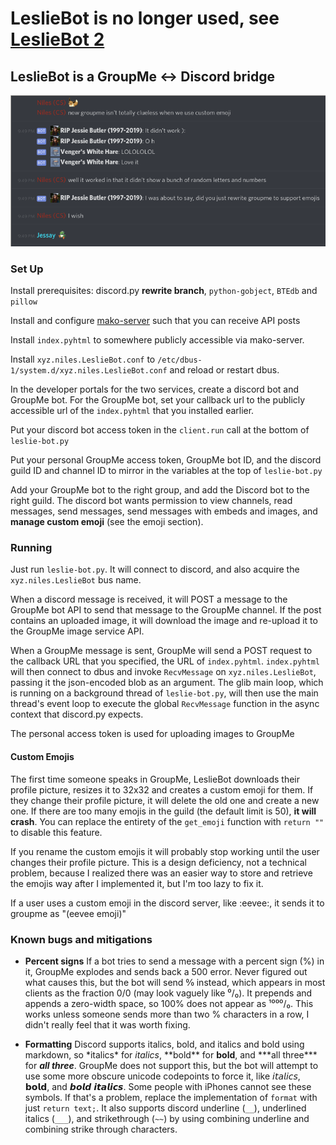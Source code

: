# LeslieBot is no longer used, see [LeslieBot 2](https://github.com/nilesr/LeslieBot2)

## LeslieBot is a GroupMe ↔ Discord bridge

![](ss.png)

### Set Up

Install prerequisites: discord.py **rewrite branch**, `python-gobject`, `BTEdb` and `pillow`

Install and configure [mako-server](https://github.com/nilesr/mako-server) such that you can receive API posts

Install `index.pyhtml` to somewhere publicly accessible via mako-server.

Install `xyz.niles.LeslieBot.conf` to `/etc/dbus-1/system.d/xyz.niles.LeslieBot.conf` and reload or restart dbus.

In the developer portals for the two services, create a discord bot and GroupMe bot. For the GroupMe bot, set your callback url to the publicly accessible url of the `index.pyhtml` that you installed earlier.

Put your discord bot access token in the `client.run` call at the bottom of `leslie-bot.py`

Put your personal GroupMe access token, GroupMe bot ID, and the discord guild ID and channel ID to mirror in the variables at the top of `leslie-bot.py`

Add your GroupMe bot to the right group, and add the Discord bot to the right guild. The discord bot wants permission to view channels, read messages, send messages, send messages with embeds and images, and **manage custom emoji** (see the emoji section).

### Running

Just run `leslie-bot.py`. It will connect to discord, and also acquire the `xyz.niles.LeslieBot` bus name.

When a discord message is received, it will POST a message to the GroupMe bot API to send that message to the GroupMe channel. If the post contains an uploaded image, it will download the image and re-upload it to the GroupMe image service API.

When a GroupMe message is sent, GroupMe will send a POST request to the callback URL that you specified, the URL of `index.pyhtml`. `index.pyhtml` will then connect to dbus and invoke `RecvMessage` on `xyz.niles.LeslieBot`, passing it the json-encoded blob as an argument. The glib main loop, which is running on a background thread of `leslie-bot.py`, will then use the main thread's event loop to execute the global `RecvMessage` function in the async context that discord.py expects.

The personal access token is used for uploading images to GroupMe

#### Custom Emojis

The first time someone speaks in GroupMe, LeslieBot downloads their profile picture, resizes it to 32x32 and creates a custom emoji for them. If they change their profile picture, it will delete the old one and create a new one. If there are too many emojis in the guild (the default limit is 50), **it will crash**. You can replace the entirety of the `get_emoji` function with `return ""` to disable this feature. 

If you rename the custom emojis it will probably stop working until the user changes their profile picture. This is a design deficiency, not a technical problem, because I realized there was an easier way to store and retrieve the emojis way after I implemented it, but I'm too lazy to fix it.

If a user uses a custom emoji in the discord server, like :eevee:, it sends it to groupme as "(eevee emoji)"

### Known bugs and mitigations

- **Percent signs** If a bot tries to send a message with a percent sign (%) in it, GroupMe explodes and sends back a 500 error. Never figured out what causes this, but the bot will send 0⁄0 instead, which appears in most clients as the fraction 0/0 (may look vaguely like ⁰/₀). It prepends and appends a zero-width space, so 100% does not appear as ¹⁰⁰⁰/₀. This works unless someone sends more than two % characters in a row, I didn't really feel that it was worth fixing.

- **Formatting** Discord supports italics, bold, and italics and bold using markdown, so \*italics\* for *italics*, \*\*bold\*\* for **bold**, and \*\*\*all three\*\*\* for ***all three***. GroupMe does not support this, but the bot will attempt to use some more obscure unicode codepoints to force it, like 𝘪𝘵𝘢𝘭𝘪𝘤𝘴, 𝗯𝗼𝗹𝗱, and 𝙗𝙤𝙡𝙙 𝙞𝙩𝙖𝙡𝙞𝙘𝙨. Some people with iPhones cannot see these symbols. If that's a problem, replace the implementation of `format` with just `return text;`. It also supports discord underline (`__`), underlined italics (`___`), and strikethrough (`~~`) by using combining underline and combining strike through characters.

